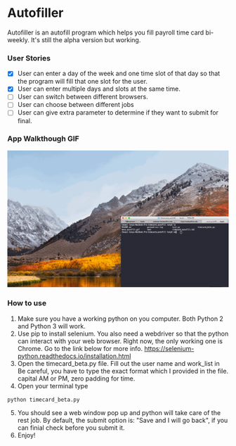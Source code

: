 # Autofiller

Autofiller is an autofill program which helps you fill payroll time 
card bi-weekly. It's still the alpha version but working.  



### User Stories


- [x] User can enter a day of the week and one time slot of that day so that the program will fill that one slot for the user.
- [x] User can enter multiple days and slots at the same time.
- [ ] User can switch between different browsers.
- [ ] User can choose between different jobs
- [ ] User can give extra parameter to determine if they want to submit for final. 
### App Walkthough GIF

![test](beta_autofill.gif)

### How to use


1. Make sure you have a working python on you computer. Both Python 2 and Python 3 will work.
2. Use pip to install selenium. You also need a webdriver so that the python can interact with your web browser. Right now, the only working one is Chrome. Go to the link below for more info. https://selenium-python.readthedocs.io/installation.html
3. Open the timecard_beta.py file. Fill out the user name and work_list in Be careful, you have to type the exact 
format which I provided in the file. capital AM or PM, zero padding for time.
4. Open your terminal type 
```
python timecard_beta.py
```
5. You should see a web window pop up and python will take care of the rest job. By default, the submit option is: "Save and I will go back", if you can finial check before you submit it.
6. Enjoy!

